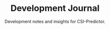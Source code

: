 <div align="center">

# Development Journal

Development notes and insights for CSI-Predictor.

</div>
